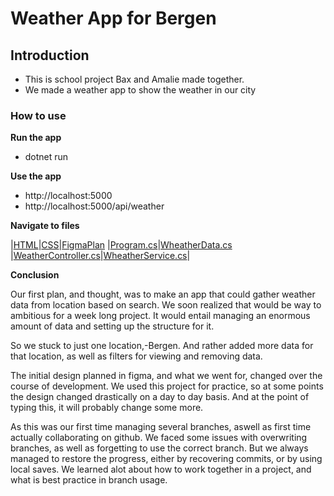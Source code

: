 # Weather App for Bergen

## Introduction

- This is school project Bax and Amalie made together.
- We made a weather app to show the weather in our city

### How to use

**Run the app**

- dotnet run

**Use the app**

- http://localhost:5000
- http://localhost:5000/api/weather

**Navigate to files**

|[HTML](/wwwroot/index.html)|[CSS](/wwwroot/styles.css)|[Figma](documentation/Figma-design.pdf)[Plan](documentation\WeatherApp.png)
|[Program.cs](/Program.cs)|[WheatherData.cs](/classes/WeatherData.cs)
|[WeatherController.cs](/Controller/WeatherController.cs)|[WheatherService.cs](/Services/WeatherService.cs)|

**Conclusion**

Our first plan, and thought, was to make an app that could gather weather data from location based on search. We soon realized that would be way to ambitious for a week long project. 
It would entail managing an enormous amount of data and setting up the structure for it.

So we stuck to just one location,-Bergen. And rather added more data for that location, as well as filters for viewing and removing data.

The initial design planned in figma, and what we went for, changed over the course of development.
We used this project for practice, so at some points the design changed drastically on a day to day basis. And at the point of typing this, it will probably change some more.

As this was our first time managing several branches, aswell as first time actually collaborating on github. We faced some issues with overwriting branches, as well as forgetting to use the correct branch. But we always managed to restore the progress, either by recovering commits, or by using local saves.
We learned alot about how to work together in a project, and what is best practice in branch usage.
